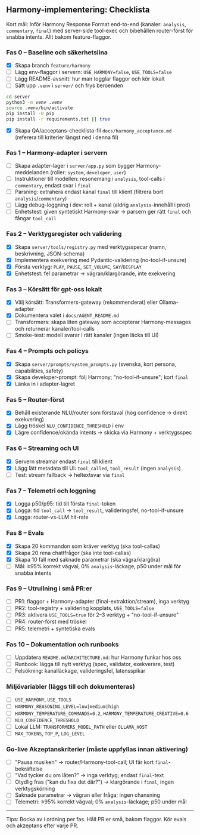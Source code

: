 ## Harmony-implementering: Checklista

Kort mål: Inför Harmony Response Format end-to-end (kanaler: `analysis`, `commentary`, `final`) med server-side tool-exec och bibehållen router-först för snabba intents. Allt bakom feature-flaggor.

### Fas 0 – Baseline och säkerhetslina
- [x] Skapa branch `feature/harmony`
- [ ] Lägg env-flaggor i servern: `USE_HARMONY=false`, `USE_TOOLS=false`
- [ ] Lägg README-avsnitt: hur man togglar flaggor och kör lokalt
- [ ] Sätt upp `.venv` i `server/` och frys beroenden

```bash
cd server
python3 -m venv .venv
source .venv/bin/activate
pip install -U pip
pip install -r requirements.txt || true
```

- [x] Skapa QA/acceptans-checklista-fil `docs/harmony_acceptance.md` (referera till kriterier längst ned i denna fil)

### Fas 1 – Harmony-adapter i servern
- [ ] Skapa adapter-lager i `server/app.py` som bygger Harmony-meddelanden (roller: `system`, `developer`, `user`)
- [ ] Instruktioner till modellen: resonemang i `analysis`, tool-calls i `commentary`, endast svar i `final`
- [ ] Parsning: extrahera endast kanal `final` till klient (filtrera bort `analysis`/`commentary`)
- [ ] Lägg debug-loggning i dev: roll + kanal (aldrig `analysis`-innehåll i prod)
- [ ] Enhetstest: given syntetiskt Harmony-svar → parsern ger rätt `final` och fångar `tool_call`

### Fas 2 – Verktygsregister och validering
- [x] Skapa `server/tools/registry.py` med verktygsspecar (namn, beskrivning, JSON-schema)
- [x] Implementera exekvering med Pydantic-validering (no-tool-if-unsure)
- [x] Första verktyg: `PLAY`, `PAUSE`, `SET_VOLUME`, `SAY`/`DISPLAY`
- [x] Enhetstest: fel parametrar → vägran/klargörande, inte exekvering

### Fas 3 – Körsätt för gpt-oss lokalt
- [x] Välj körsätt: Transformers-gateway (rekommenderat) eller Ollama-adapter
- [x] Dokumentera valet i `docs/AGENT_README.md`
- [ ] Transformers: skapa liten gateway som accepterar Harmony-messages och returnerar kanaler/tool-calls
- [ ] Smoke-test: modell svarar i rätt kanaler (ingen läcka till UI)

### Fas 4 – Prompts och policys
- [x] Skapa `server/prompts/system_prompts.py` (svenska, kort persona, capabilities, safety)
- [x] Skapa developer-prompt: följ Harmony; "no-tool-if-unsure"; kort `final`
- [x] Länka in i adapter-lagret

### Fas 5 – Router-först
- [x] Behåll existerande NLU/router som förstaval (hög confidence → direkt exekvering)
- [x] Lägg tröskel `NLU_CONFIDENCE_THRESHOLD` i env
- [x] Lägre confidence/okända intents → skicka via Harmony + verktygsspec

### Fas 6 – Streaming och UI
- [x] Servern streamar endast `final` till klient
- [x] Lägg lätt metadata till UI: `tool_called`, `tool_result` (ingen `analysis`)
- [ ] Test: stream fallback → heltextsvar via `final`

### Fas 7 – Telemetri och loggning
- [x] Logga p50/p95: tid till första `final`-token
- [x] Logga: tid `tool_call` → `tool_result`, valideringsfel, no-tool-if-unsure
- [x] Logga: router-vs-LLM hit-rate

### Fas 8 – Evals
- [x] Skapa 20 kommandon som kräver verktyg (ska tool-callas)
- [x] Skapa 20 rena chattfrågor (ska inte tool-callas)
- [x] Skapa 10 fall med saknade parametrar (ska vägra/klargöra)
- [ ] Mål: ≥95% korrekt vägval, 0% `analysis`-läckage, p50 under mål för snabba intents

### Fas 9 – Utrullning i små PR:er
- [ ] PR1: flaggor + Harmony-adapter (final-extraktion/stream), inga verktyg
- [ ] PR2: tool-registry + validering kopplats, `USE_TOOLS=false`
- [ ] PR3: aktivera `USE_TOOLS=true` för 2–3 verktyg + "no-tool-if-unsure"
- [ ] PR4: router-först med tröskel
- [ ] PR5: telemetri + syntetiska evals

### Fas 10 – Dokumentation och runbooks
- [ ] Uppdatera `README.md`/`ARCHITECTURE.md`: hur Harmony funkar hos oss
- [ ] Runbook: lägga till nytt verktyg (spec, validator, exekverare, test)
- [ ] Felsökning: kanalläckage, valideringsfel, latensspikar

### Miljövariabler (läggs till och dokumenteras)
- [ ] `USE_HARMONY`, `USE_TOOLS`
- [ ] `HARMONY_REASONING_LEVEL=low|medium|high`
- [ ] `HARMONY_TEMPERATURE_COMMANDS=0.2`, `HARMONY_TEMPERATURE_CREATIVE=0.6`
- [ ] `NLU_CONFIDENCE_THRESHOLD`
- [ ] Lokal LLM: `TRANSFORMERS_MODEL_PATH` eller `OLLAMA_HOST`
- [ ] `MAX_TOKENS`, `TOP_P`, `LOG_LEVEL`

### Go-live Akzeptanskriterier (måste uppfyllas innan aktivering)
- [ ] "Pausa musiken" → router/Harmony-tool-call; UI får kort `final`-bekräftelse
- [ ] "Vad tycker du om låten?" → inga verktyg; endast `final`-text
- [ ] Otydlig fras ("kan du fixa det där?") → klargörande i `final`, ingen verktygskörning
- [ ] Saknade parametrar → vägran eller fråga; ingen chansning
- [ ] Telemetri: ≥95% korrekt vägval; 0% `analysis`-läckage; p50 under mål

---

Tips: Bocka av i ordning per fas. Håll PR:er små, bakom flaggor. Kör evals och akzeptans efter varje PR.


